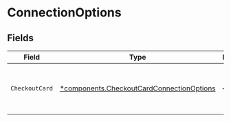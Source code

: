 # ConnectionOptions


## Fields

| Field                                                                                                 | Type                                                                                                  | Required                                                                                              | Description                                                                                           |
| ----------------------------------------------------------------------------------------------------- | ----------------------------------------------------------------------------------------------------- | ----------------------------------------------------------------------------------------------------- | ----------------------------------------------------------------------------------------------------- |
| `CheckoutCard`                                                                                        | [*components.CheckoutCardConnectionOptions](../../models/components/checkoutcardconnectionoptions.md) | :heavy_minus_sign:                                                                                    | Custom options for `checkout-card` payment service.                                                   |